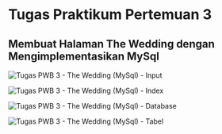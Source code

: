 # Tugas Praktikum Pertemuan 3

## Membuat Halaman The Wedding dengan Mengimplementasikan MySql

![Tugas PWB 3 - The Wedding (MySql) - Input](https://github.com/user-attachments/assets/d3743bc2-c7f0-4925-a458-78a704af5248)

![Tugas PWB 3 - The Wedding (MySql) - Index](https://github.com/user-attachments/assets/f84965ed-e6d2-46b3-b221-5f4fa09fae6f)

![Tugas PWB 3 - The Wedding (MySql) - Database](https://github.com/user-attachments/assets/d373996b-b877-44ec-90d6-d3859560a186)

![Tugas PWB 3 - The Wedding (MySql) - Tabel](https://github.com/user-attachments/assets/3b98c545-ab6f-4e15-907e-e9f30d96a45c)
